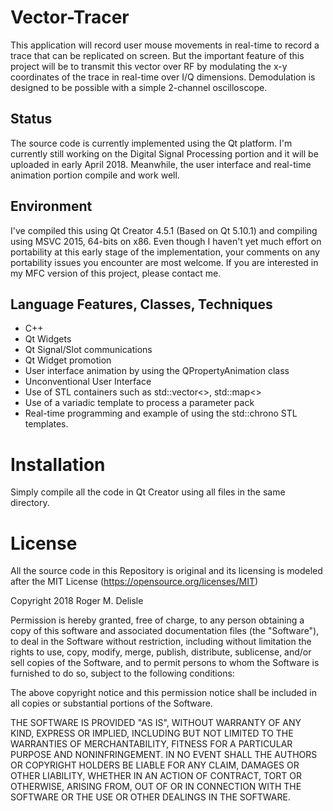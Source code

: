 # Vector-Tracer

This application will record user mouse movements in real-time to record a trace that can be replicated on screen. But the important feature of this project will be to transmit this vector over RF by modulating the x-y coordinates of the trace in real-time over I/Q dimensions. Demodulation is designed to be possible with a simple 2-channel oscilloscope.

## Status
The source code is currently implemented using the Qt platform.  I'm currently still working on the Digital Signal Processing portion and it will be uploaded in early April 2018. Meanwhile, the user interface and real-time animation portion compile and work well.

## Environment
I've compiled this using Qt Creator 4.5.1 (Based on Qt 5.10.1) and compiling using MSVC 2015, 64-bits on x86. Even though I haven't yet much effort on portability at this early stage of the implementation, your comments on any portability issues you encounter are most welcome. If you are interested in my MFC version of this project, please contact me.

## Language Features, Classes, Techniques

- C++
- Qt Widgets
- Qt Signal/Slot communications
- Qt Widget promotion
- User interface animation by using the QPropertyAnimation class
- Unconventional User Interface
- Use of STL containers such as std::vector<>, std::map<>
- Use of a variadic template to process a parameter pack
- Real-time programming and example of using the std::chrono STL templates.


# Installation
 Simply compile all the code in Qt Creator using all files in the same directory.

# License
All the source code in this Repository is original and its licensing is modeled after the MIT License (https://opensource.org/licenses/MIT) 

Copyright 2018 Roger M. Delisle

Permission is hereby granted, free of charge, to any person obtaining a copy of this software and associated documentation files (the "Software"), to deal in the Software without restriction, including without limitation the rights to use, copy, modify, merge, publish, distribute, sublicense, and/or sell copies of the Software, and to permit persons to whom the Software is furnished to do so, subject to the following conditions:

The above copyright notice and this permission notice shall be included in all copies or substantial portions of the Software.

THE SOFTWARE IS PROVIDED "AS IS", WITHOUT WARRANTY OF ANY KIND, EXPRESS OR IMPLIED, INCLUDING BUT NOT LIMITED TO THE WARRANTIES OF MERCHANTABILITY, FITNESS FOR A PARTICULAR PURPOSE AND NONINFRINGEMENT. IN NO EVENT SHALL THE AUTHORS OR COPYRIGHT HOLDERS BE LIABLE FOR ANY CLAIM, DAMAGES OR OTHER LIABILITY, WHETHER IN AN ACTION OF CONTRACT, TORT OR OTHERWISE, ARISING FROM, OUT OF OR IN CONNECTION WITH THE SOFTWARE OR THE USE OR OTHER DEALINGS IN THE SOFTWARE.
